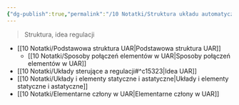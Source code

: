 ```yaml
---
{"dg-publish":true,"permalink":"/10 Notatki/Struktura układu automatycznej regulacji/","tags":["wiedza/definicja"]}
---
```


>Struktura, idea regulacji

* [[10 Notatki/Podstawowa struktura UAR\|Podstawowa struktura UAR]]
	* [[10 Notatki/Sposoby połączeń elementów w UAR\|Sposoby połączeń elementów w UAR]]
* [[10 Notatki/Układy sterujące a regulacji#^c15323\|Idea UAR]]
* [[10 Notatki/Układy i elementy statyczne i astatyczne\|Układy i elementy statyczne i astatyczne]]
* [[10 Notatki/Elementarne człony w UAR\|Elementarne człony w UAR]]